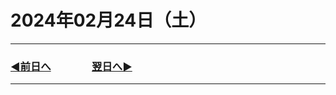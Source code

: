 # 2024年02月24日（土）

---

### [◀️前日へ](https://github.com/yuasys/chatty-journal/blob/main/2024/02/2024-02-23.md)&emsp;&emsp;&emsp;&emsp;[翌日へ▶️](https://github.com/yuasys/chatty-journal/blob/main/2024/02/2024-02-25.md)

---
